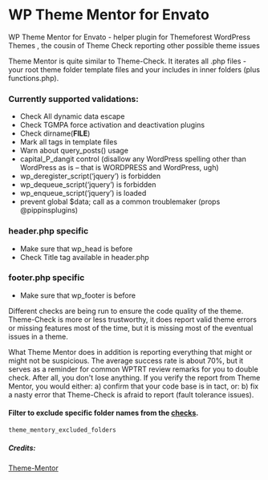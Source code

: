 WP Theme Mentor for Envato
============

WP Theme Mentor for Envato - helper plugin for Themeforest WordPress Themes , the cousin of Theme Check reporting other possible theme issues

Theme Mentor is quite similar to Theme-Check. It iterates all .php files - your root theme folder template
files and your includes in inner folders (plus functions.php).


### Currently supported validations:

* Check All dynamic data escape
* Check  TGMPA force activation and deactivation plugins
* Check dirname(__FILE__)
* Mark all tags in template files
* Warn about query_posts() usage
* capital_P_dangit control (disallow any WordPress spelling other than WordPress as is – that is WORDPRESS and WordPress, ugh)
* wp_deregister_script(‘jquery’) is forbidden
* wp_dequeue_script(‘jquery’) is forbidden
* wp_enqueue_script(‘jquery’) is loaded
* prevent global $data; call as a common troublemaker (props @pippinsplugins)

### header.php specific

* Make sure that wp_head is before
* Check Title tag available in header.php

### footer.php specific

* Make sure that wp_footer is before

Different checks are being run to ensure the code quality of the theme. Theme-Check is more or less
trustworthy, it does report valid theme errors or missing features most of the time, but it is missing
most of the eventual issues in a theme.

What Theme Mentor does in addition is reporting everything that might or might not be suspicious. The average
success rate is about 70%, but it serves as a reminder for common WPTRT review remarks for you to double check.
After all, you don't lose anything. If you verify the report from Theme Mentor, you would either: a) confirm
that your code base is in tact, or: b) fix a nasty error that Theme-Check is afraid to report (fault tolerance issues).


#### Filter to exclude specific folder names from the [checks](https://github.com/shameemreza/wp-theme-mentor-for-enavto/blob/master/theme-mentor.php#L233).
```
theme_mentory_excluded_folders
```
##### Credits:

[Theme-Mentor](https://github.com/mpeshev/Theme-Mentor)

